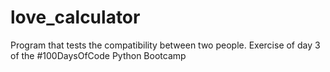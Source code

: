 # love_calculator
Program that tests the compatibility between two people. Exercise of day 3 of the #100DaysOfCode Python Bootcamp
